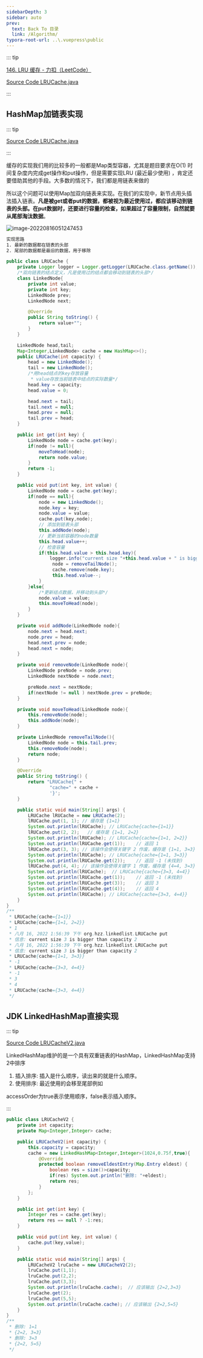 ```yaml
---
sidebarDepth: 3
sidebar: auto
prev:
  text: Back To 目录
  link: /Algorithm/
typora-root-url: ..\.vuepress\public
---
```




::: tip

[146. LRU 缓存 - 力扣（LeetCode）](https://leetcode.cn/problems/lru-cache/)

[Source Code LRUCache.java](https://github.com/Q10Viking/learncode/blob/main/algorithm/src/main/java/org/hzz/linkedlist/LRUCache.java)

:::



## HashMap加链表实现

::: tip

[Source Code LRUCache.java](https://github.com/Q10Viking/learncode/blob/main/algorithm/src/main/java/org/hzz/linkedlist/LRUCache.java)

:::

缓存的实现我们用的比较多的一般都是Map类型容器，尤其是题目要求在O(1) 时间复杂度内完成get操作和put操作，但是需要实现LRU (最近最少使用) ，肯定还要借助其他的手段。大多数的情况下，我们都是用链表来做的

所以这个问题可以使用Map加双向链表来实现。在我们的实现中，新节点用头插法插入链表。**凡是被get或者put的数据，都被视为最近使用过，都应该移动到链表的头部。在put数据时，还要进行容量的检查，如果超过了容量限制，自然就要从尾部淘汰数据**。

![image-20220816051247453](/images/algorithm/image-20220816051247453.png)



```sh
实现思路
1. 最新的数据都在链表的头部
2. 尾部的数据都是最旧的数据，用于移除
```

```java
public class LRUCache {
    private Logger logger = Logger.getLogger(LRUCache.class.getName());
    /*双向链表的结点定义，凡是使用过的结点都会移动到链表的头部*/
    class LinkedNode{
        private int value;
        private int key;
        LinkedNode prev;
        LinkedNode next;

        @Override
        public String toString() {
            return value+"";
        }
    }

    LinkedNode head,tail;
    Map<Integer,LinkedNode> cache = new HashMap<>();
    public LRUCache(int capacity) {
        head = new LinkedNode();
        tail = new LinkedNode();
        /*用head结点的key存放容量
         * value存放当前链表中结点的实际数量*/
        head.key = capacity;
        head.value = 0;

        head.next = tail;
        tail.next = null;
        head.prev = null;
        tail.prev = head;
    }

    public int get(int key) {
        LinkedNode node = cache.get(key);
        if(node != null){
            moveToHead(node);
            return node.value;
        }
        return -1;
    }

    public void put(int key, int value) {
        LinkedNode node = cache.get(key);
        if(node == null){
            node = new LinkedNode();
            node.key = key;
            node.value = value;
            cache.put(key,node);
            // 添加到链表头部
            this.addNode(node);
            // 更新当前容器的node数量
            this.head.value++;
            // 检查容量
            if(this.head.value > this.head.key){
                logger.info("current size "+this.head.value + " is bigger than capacity "+ this.head.key);
                 node = removeTailNode();
                 cache.remove(node.key);
                 this.head.value--;
            }
        }else{
            /*更新结点数据，并移动到头部*/
            node.value = value;
            this.moveToHead(node);
        }
    }

    private void addNode(LinkedNode node){
        node.next = head.next;
        node.prev = head;
        head.next.prev = node;
        head.next = node;
    }

    private void removeNode(LinkedNode node){
        LinkedNode preNode = node.prev;
        LinkedNode nextNode = node.next;

        preNode.next = nextNode;
        if(nextNode != null ) nextNode.prev = preNode;
    }

    private void moveToHead(LinkedNode node){
        this.removeNode(node);
        this.addNode(node);
    }

    private LinkedNode removeTailNode(){
        LinkedNode node = this.tail.prev;
        this.removeNode(node);
        return node;
    }

    @Override
    public String toString() {
        return "LRUCache{" +
                "cache=" + cache +
                '}';
    }

    public static void main(String[] args) {
        LRUCache lRUCache = new LRUCache(2);
        lRUCache.put(1, 1); // 缓存是 {1=1}
        System.out.println(lRUCache); // LRUCache{cache={1=1}}
        lRUCache.put(2, 2);   // 缓存是 {1=1, 2=2}
        System.out.println(lRUCache); // LRUCache{cache={1=1, 2=2}}
        System.out.println(lRUCache.get(1));    // 返回 1
        lRUCache.put(3, 3); // 该操作会使得关键字 2 作废，缓存是 {1=1, 3=3}
        System.out.println(lRUCache); // LRUCache{cache={1=1, 3=3}}
        System.out.println(lRUCache.get(2));    // 返回 -1 (未找到)
        lRUCache.put(4, 4); // 该操作会使得关键字 1 作废，缓存是 {4=4, 3=3}
        System.out.println(lRUCache);  // LRUCache{cache={3=3, 4=4}}
        System.out.println(lRUCache.get(1));    // 返回 -1 (未找到)
        System.out.println(lRUCache.get(3));    // 返回 3
        System.out.println(lRUCache.get(4));    // 返回 4
        System.out.println(lRUCache); // LRUCache{cache={3=3, 4=4}}
    }
}
/**
 * LRUCache{cache={1=1}}
 * LRUCache{cache={1=1, 2=2}}
 * 1
 * 八月 16, 2022 1:56:39 下午 org.hzz.linkedlist.LRUCache put
 * 信息: current size 3 is bigger than capacity 2
 * 八月 16, 2022 1:56:39 下午 org.hzz.linkedlist.LRUCache put
 * 信息: current size 3 is bigger than capacity 2
 * LRUCache{cache={1=1, 3=3}}
 * -1
 * LRUCache{cache={3=3, 4=4}}
 * -1
 * 3
 * 4
 * LRUCache{cache={3=3, 4=4}}
 */
```



## JDK LinkedHashMap直接实现

::: tip

[Source Code LRUCacheV2.java](https://github.com/Q10Viking/learncode/blob/main/algorithm/src/main/java/org/hzz/linkedlist/LRUCacheV2.java)

LinkedHashMap维护的是一个具有双重链表的HashMap，LinkedHashMap支持2中排序

1. 插入排序: 插入是什么顺序，读出来的就是什么顺序。
2. 使用排序: 最近使用的会移至尾部例如

accessOrder为true表示使用顺序，false表示插入顺序。

:::

```java
public class LRUCacheV2 {
    private int capacity;
    private Map<Integer,Integer> cache;

    public LRUCacheV2(int capacity) {
        this.capacity = capacity;
        cache = new LinkedHashMap<Integer,Integer>(1024,0.75f,true){
            @Override
            protected boolean removeEldestEntry(Map.Entry eldest) {
                boolean res = size()>capacity;
                if(res) System.out.println("删除: "+eldest);
                return res;
            }
        };
    }

    public int get(int key) {
        Integer res = cache.get(key);
        return res == null ? -1:res;
    }

    public void put(int key, int value) {
        cache.put(key,value);
    }

    public static void main(String[] args) {
        LRUCacheV2 lruCache = new LRUCacheV2(2);
        lruCache.put(1,1);
        lruCache.put(2,2);
        lruCache.put(3,3);
        System.out.println(lruCache.cache);  // 应该输出 {2=2,3=3}
        lruCache.get(2);
        lruCache.put(5,5);
        System.out.println(lruCache.cache); // 应该输出 {2=2,5=5}
    }
}
/**
 * 删除: 1=1
 * {2=2, 3=3}
 * 删除: 3=3
 * {2=2, 5=5}
 */
```

